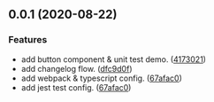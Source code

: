 ## 0.0.1 (2020-08-22)


### Features

* add button component & unit test demo. ([4173021](https://github.com/cyberpunk-ui/cyberpunk-react/commit/4173021b9569c5045220b976b47a810b9e69773b))
* add changelog flow. ([dfc9d0f](https://github.com/cyberpunk-ui/cyberpunk-react/commit/dfc9d0f0e29229764eca117a4e4953647c167bc3))
* add webpack & typescript config. ([67afac0](https://github.com/cyberpunk-ui/cyberpunk-react/commit/67afac00cdd35fe7b918bfb91d9b7abaa20eaa08))
* add jest test config. ([67afac0](https://github.com/cyberpunk-ui/cyberpunk-react/commit/af7eace1487201d586f305b2e1de9d5a465ede68))


